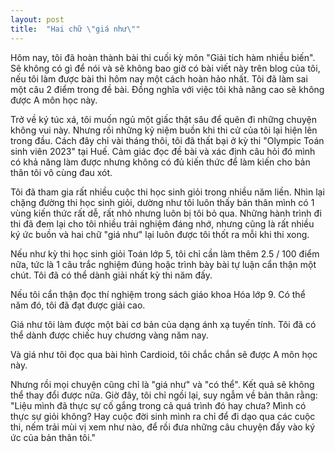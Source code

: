 ```yaml
---
layout: post
title:  "Hai chữ \"giá như\""
---
```


Hôm nay, tôi đã hoàn thành bài thi cuối kỳ môn "Giải tích hàm nhiều biến". Sẽ không có gì để nói và sẽ không bao giờ có bài viết này trên blog của tôi, nếu tôi làm được bài thi hôm nay một cách hoàn hảo nhất. Tôi đã làm sai một câu 2 điểm trong đề bài. Đồng nghĩa với việc tôi khả năng cao sẽ không được A môn học này. 

Trở về ký túc xá, tôi muốn ngủ một giấc thật sâu để quên đi những chuyện không vui này. Nhưng rồi những kỷ niệm buồn khi thi cử của tôi lại hiện lên trong đầu. Cách đây chỉ vài tháng thôi, tôi đã thất bại ở kỳ thi  "Olympic Toán sinh viên 2023" tại Huế. Cảm giác đọc đề bài và xác định câu hỏi đó mình có khả năng làm được nhưng không có đủ kiến thức để làm kiến cho bản thân tôi vô cùng đau xót. 

Tôi đã tham gia rất nhiều cuộc thi học sinh giỏi trong nhiều năm liền. Nhìn lại chặng đường thi học sinh giỏi, dường như tôi luôn thấy bản thân mình có 1 vùng kiến thức rất dễ, rất nhỏ nhưng luôn bị tôi bỏ qua. Những hành trình đi thi đã đem lại cho tôi nhiều trải nghiệm đáng nhớ, nhưng cũng là rất nhiều ký ức buồn và hai chữ "giá như" lại luôn được tôi thốt ra mỗi khi thi xong. 

Nếu như kỳ thi học sinh giỏi Toán lớp 5, tôi chỉ cần làm thêm 2.5 / 100 điểm nữa, tức là 1 câu trắc nghiệm đúng hoặc trình bày bài tự luận cẩn thận một chút. Tôi đã có thể dành giải nhất kỳ thi năm đấy. 

Nếu tôi cẩn thận đọc thí nghiệm trong sách giáo khoa Hóa lớp 9. Có thể năm đó, tôi đã đạt được giải cao. 

Giá như tôi làm được một bài cơ bản của dạng ánh xạ tuyến tính. Tôi đã có thể dành được chiếc huy chương vàng năm nay. 

Và giá như tôi đọc qua bài hình Cardioid, tôi chắc chắn sẽ được A môn học này. 

Nhưng rồi mọi chuyện cũng chỉ là "giá như" và "có thể". Kết quả sẽ không thể thay đổi được nữa. Giờ đây, tôi chỉ ngồi lại, suy ngẫm về bản thân rằng: "Liệu mình đã thực sự cố gắng trong cả quá trình đó hay chưa? Mình có thực sự giỏi không? Hay cuộc đời sinh mình ra chỉ để đi dạo qua các cuộc thi, nếm trải mùi vị xem như nào, để rồi đưa những câu chuyện đấy vào ký ức của bản thân tôi." 